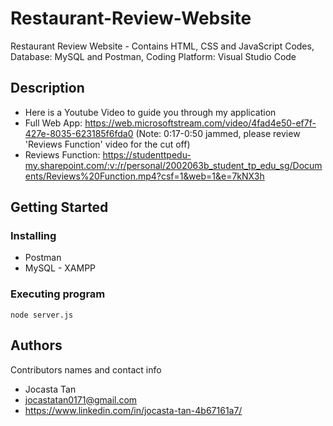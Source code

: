 # Restaurant-Review-Website
Restaurant Review Website - Contains HTML, CSS and JavaScript Codes, Database: MySQL and Postman, Coding Platform: Visual Studio Code

## Description
* Here is a Youtube Video to guide you through my application
 * Full Web App: https://web.microsoftstream.com/video/4fad4e50-ef7f-427e-8035-623185f6fda0 (Note: 0:17-0:50 jammed, please review 'Reviews Function' video for the cut off)
 * Reviews Function: https://studenttpedu-my.sharepoint.com/:v:/r/personal/2002063b_student_tp_edu_sg/Documents/Reviews%20Function.mp4?csf=1&web=1&e=7kNX3h

## Getting Started

### Installing
* Postman
* MySQL - XAMPP
 
   
### Executing program
 ```
node server.js
```
## Authors

Contributors names and contact info
* Jocasta Tan
* jocastatan0171@gmail.com
* https://www.linkedin.com/in/jocasta-tan-4b67161a7/
